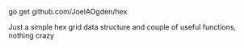 go get github.com/JoelAOgden/hex

Just a simple hex grid data structure and couple of useful functions, nothing crazy
